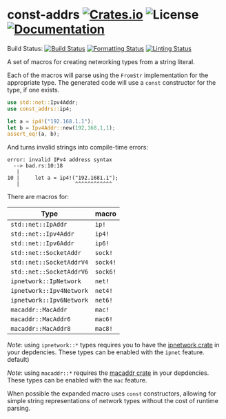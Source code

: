# const-addrs [![Crates.io](https://img.shields.io/crates/v/const-addrs.svg)](https://crates.io/crates/const-addrs) ![License](https://img.shields.io/crates/l/const-addrs.svg) [![Documentation](https://docs.rs/const-addrs/badge.svg)](https://docs.rs/const-addrs/)

Build Status: [![Build Status](https://github.com/sophacles/const-addrs/actions/workflows/build-and-test.yml/badge.svg)](https://github.com/sophacles/const-addrs/actions/workflows/build-and-test.yml) [![Formatting Status](https://github.com/sophacles/const-addrs/actions/workflows/formatting.yml/badge.svg)](https://github.com/sophacles/const-addrs/actions/workflows/formatting.yml) [![Linting Status](https://github.com/sophacles/const-addrs/actions/workflows/linting.yml/badge.svg)](https://github.com/sophacles/const-addrs/actions/workflows/linting.yml)

A set of macros for creating networking types from a string literal.

Each of the macros will parse using the `FromStr` implementation for 
the appropriate type. The generated code will use a `const` constructor 
for the type, if one exists.

```rust
use std::net::Ipv4Addr;
use const_addrs::ip4;

let a = ip4!("192.168.1.1");
let b = Ipv4Addr::new(192,168,1,1);
assert_eq!(a, b);
```

And turns invalid strings into compile-time errors:
```
error: invalid IPv4 address syntax
  --> bad.rs:10:18
   |
10 |     let a = ip4!("192.1681.1");
   |                  ^^^^^^^^^^^^
```

There are macros for:

| Type                     | macro      |
| ------------------------ | ---------- |
| `std::net::IpAddr`       | `ip!`      |
| `std::net::Ipv4Addr`     | `ip4!`     |
| `std::net::Ipv6Addr`     | `ip6!`     |
| `std::net::SocketAddr`   | `sock!`    |
| `std::net::SocketAddrV4` | `sock4!`   |
| `std::net::SocketAddrV6` | `sock6!`   |
| `ipnetwork::IpNetwork`   | `net!`     |
| `ipnetwork::Ipv4Network` | `net4!`    |
| `ipnetwork::Ipv6Network` | `net6!`    |
| `macaddr::MacAddr`       | `mac!`     |
| `macaddr::MacAddr6`      | `mac6!`    |
| `macaddr::MacAddr8`      | `mac8!`    |


*Note*: using `ipnetwork::*` types requires you to have the 
[ipnetwork crate](https://crates.io/crates/ipnetwork) in your depdencies. These
types can be enabled with the `ipnet` feature.
default)

*Note*: using `macaddr::*` requires the 
[macaddr crate](https://crates.io/crates/macaddr) in your depdencies. These
types can be enabled with the `mac` feature.

When possible the expanded macro uses `const` constructors, allowing for simple
string representations of network types without the cost of runtime parsing.

